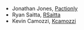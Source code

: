 - Jonathan Jones, [Pactionly](https://github.com/Pactionly)
- Ryan Saitta, [RSaitta](https://github.com/RSaitta)
- Kevin Camozzi, [Kcamozzi](https://github.com/Kcamozzi)
